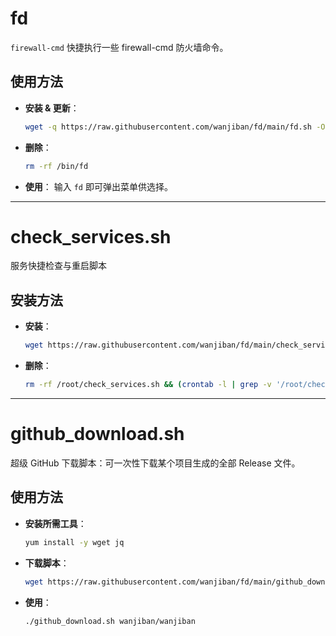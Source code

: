 # fd
`firewall-cmd` 快捷执行一些 firewall-cmd 防火墙命令。

## 使用方法

- **安装 & 更新**：
  ```bash
  wget -q https://raw.githubusercontent.com/wanjiban/fd/main/fd.sh -O /bin/fd && chmod +x /bin/fd
  ```

- **删除**：
  ```bash
  rm -rf /bin/fd
  ```

- **使用**：
  输入 `fd` 即可弹出菜单供选择。

---

# check_services.sh
服务快捷检查与重启脚本

## 安装方法

- **安装**：
  ```bash
  wget https://raw.githubusercontent.com/wanjiban/fd/main/check_services.sh -O /root/check_services.sh && sudo chmod +x /root/check_services.sh && (sudo crontab -l; echo "*/5 * * * * /root/check_services.sh") | sudo crontab -
  ```

- **删除**：
  ```bash
  rm -rf /root/check_services.sh && (crontab -l | grep -v '/root/check_services.sh') | sudo crontab -
  ```

---

# github_download.sh
超级 GitHub 下载脚本：可一次性下载某个项目生成的全部 Release 文件。

## 使用方法

- **安装所需工具**：
  ```bash
  yum install -y wget jq
  ```

- **下载脚本**：
  ```bash
  wget https://raw.githubusercontent.com/wanjiban/fd/main/github_download.sh -O /root/github_download.sh && sudo chmod +x /root/github_download.sh
  ```

- **使用**：
  ```bash
  ./github_download.sh wanjiban/wanjiban
  ```
